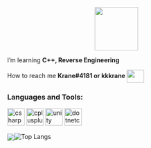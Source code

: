 <div id="header" align="center">
  <img src="https://media.discordapp.net/attachments/1132853125716394065/1133288646590595132/image0.gif" width="100"/>
</div>
<img src="https://komarev.com/ghpvc/?username=Krane11&style=flat-square&color=blue" alt=""/>

 I’m learning **C++, Reverse Engineering**


 How to reach me **Krane#4181 or kkkrane** <img align="center" src="https://raw.githubusercontent.com/rahuldkjain/github-profile-readme-generator/master/src/images/icons/Social/discord.svg" height="30" width="40"/>

</div>
<h3 align="left">Languages and Tools:</h3>
<p align="left"> <img src="https://cdn.jsdelivr.net/gh/devicons/devicon/icons/csharp/csharp-original.svg" alt="csharp" width="40" height="40"/>
<img src="https://cdn.jsdelivr.net/gh/devicons/devicon/icons/cplusplus/cplusplus-original.svg" alt="cplusplus" width="40" 
<img src="https://cdn.jsdelivr.net/gh/devicons/devicon/icons/visualstudio/visualstudio-plain.svg" alt="visualstudio" width="40" width="40" height="40"/>
<img src="https://cdn.jsdelivr.net/gh/devicons/devicon/icons/unity/unity-original.svg" alt="unity" width="40" height="40"/>
<img src="https://cdn.jsdelivr.net/gh/devicons/devicon/icons/dotnetcore/dotnetcore-original.svg" alt="dotnetcore" width="40" height="40"/>
</p>
<p><img align="center" src="https://github-readme-stats.vercel.app/api/top-langs?

[![Top Langs](https://github-readme-stats.vercel.app/api/top-langs/?username=Krane11&layout=compact&theme=vision-friendly-dark)](https://github.com/anuraghazra/github-readme-stats)
